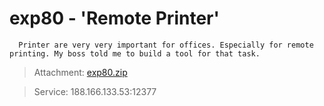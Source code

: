 # exp80 - 'Remote Printer'
      Printer are very very important for offices. Especially for remote printing. My boss told me to build a tool for that task.

> Attachment: [exp80.zip](./exp80.zip)

> Service: 188.166.133.53:12377
